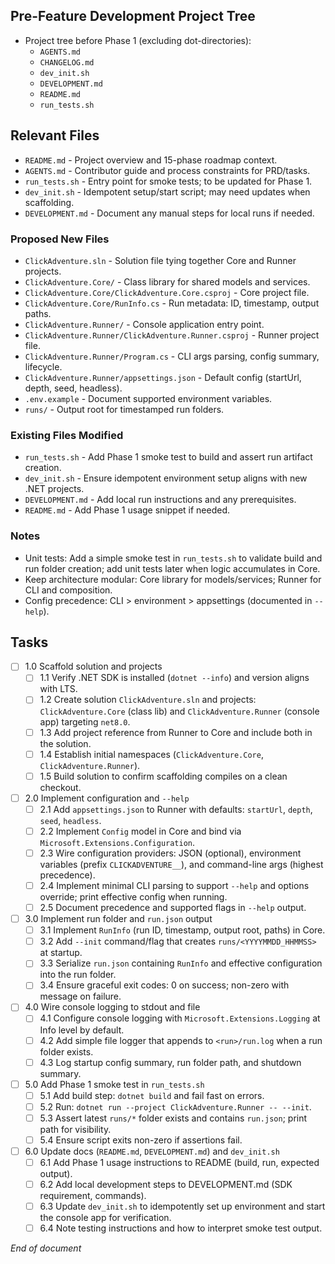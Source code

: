 ## Pre-Feature Development Project Tree
- Project tree before Phase 1 (excluding dot-directories):
  - `AGENTS.md`
  - `CHANGELOG.md`
  - `dev_init.sh`
  - `DEVELOPMENT.md`
  - `README.md`
  - `run_tests.sh`

## Relevant Files
- `README.md` - Project overview and 15-phase roadmap context.
- `AGENTS.md` - Contributor guide and process constraints for PRD/tasks.
- `run_tests.sh` - Entry point for smoke tests; to be updated for Phase 1.
- `dev_init.sh` - Idempotent setup/start script; may need updates when scaffolding.
- `DEVELOPMENT.md` - Document any manual steps for local runs if needed.

### Proposed New Files
- `ClickAdventure.sln` - Solution file tying together Core and Runner projects.
- `ClickAdventure.Core/` - Class library for shared models and services.
- `ClickAdventure.Core/ClickAdventure.Core.csproj` - Core project file.
- `ClickAdventure.Core/RunInfo.cs` - Run metadata: ID, timestamp, output paths.
- `ClickAdventure.Runner/` - Console application entry point.
- `ClickAdventure.Runner/ClickAdventure.Runner.csproj` - Runner project file.
- `ClickAdventure.Runner/Program.cs` - CLI args parsing, config summary, lifecycle.
- `ClickAdventure.Runner/appsettings.json` - Default config (startUrl, depth, seed, headless).
- `.env.example` - Document supported environment variables.
- `runs/` - Output root for timestamped run folders.

### Existing Files Modified
- `run_tests.sh` - Add Phase 1 smoke test to build and assert run artifact creation.
- `dev_init.sh` - Ensure idempotent environment setup aligns with new .NET projects.
- `DEVELOPMENT.md` - Add local run instructions and any prerequisites.
- `README.md` - Add Phase 1 usage snippet if needed.

### Notes

- Unit tests: Add a simple smoke test in `run_tests.sh` to validate build and run folder creation; add unit tests later when logic accumulates in Core.
- Keep architecture modular: Core library for models/services; Runner for CLI and composition.
- Config precedence: CLI > environment > appsettings (documented in `--help`).

## Tasks

- [ ] 1.0 Scaffold solution and projects
  - [ ] 1.1 Verify .NET SDK is installed (`dotnet --info`) and version aligns with LTS.
  - [ ] 1.2 Create solution `ClickAdventure.sln` and projects: `ClickAdventure.Core` (class lib) and `ClickAdventure.Runner` (console app) targeting `net8.0`.
  - [ ] 1.3 Add project reference from Runner to Core and include both in the solution.
  - [ ] 1.4 Establish initial namespaces (`ClickAdventure.Core`, `ClickAdventure.Runner`).
  - [ ] 1.5 Build solution to confirm scaffolding compiles on a clean checkout.

- [ ] 2.0 Implement configuration and `--help`
  - [ ] 2.1 Add `appsettings.json` to Runner with defaults: `startUrl`, `depth`, `seed`, `headless`.
  - [ ] 2.2 Implement `Config` model in Core and bind via `Microsoft.Extensions.Configuration`.
  - [ ] 2.3 Wire configuration providers: JSON (optional), environment variables (prefix `CLICKADVENTURE__`), and command-line args (highest precedence).
  - [ ] 2.4 Implement minimal CLI parsing to support `--help` and options override; print effective config when running.
  - [ ] 2.5 Document precedence and supported flags in `--help` output.

- [ ] 3.0 Implement run folder and `run.json` output
  - [ ] 3.1 Implement `RunInfo` (run ID, timestamp, output root, paths) in Core.
  - [ ] 3.2 Add `--init` command/flag that creates `runs/<YYYYMMDD_HHMMSS>` at startup.
  - [ ] 3.3 Serialize `run.json` containing `RunInfo` and effective configuration into the run folder.
  - [ ] 3.4 Ensure graceful exit codes: 0 on success; non-zero with message on failure.

- [ ] 4.0 Wire console logging to stdout and file
  - [ ] 4.1 Configure console logging with `Microsoft.Extensions.Logging` at Info level by default.
  - [ ] 4.2 Add simple file logger that appends to `<run>/run.log` when a run folder exists.
  - [ ] 4.3 Log startup config summary, run folder path, and shutdown summary.

- [ ] 5.0 Add Phase 1 smoke test in `run_tests.sh`
  - [ ] 5.1 Add build step: `dotnet build` and fail fast on errors.
  - [ ] 5.2 Run: `dotnet run --project ClickAdventure.Runner -- --init`.
  - [ ] 5.3 Assert latest `runs/*` folder exists and contains `run.json`; print path for visibility.
  - [ ] 5.4 Ensure script exits non-zero if assertions fail.

- [ ] 6.0 Update docs (`README.md`, `DEVELOPMENT.md`) and `dev_init.sh`
  - [ ] 6.1 Add Phase 1 usage instructions to README (build, run, expected output).
  - [ ] 6.2 Add local development steps to DEVELOPMENT.md (SDK requirement, commands).
  - [ ] 6.3 Update `dev_init.sh` to idempotently set up environment and start the console app for verification.
  - [ ] 6.4 Note testing instructions and how to interpret smoke test output.

*End of document*
